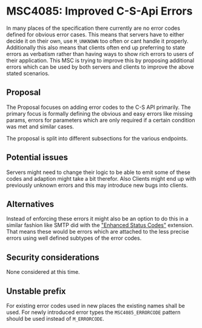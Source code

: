 # MSC4085: Improved C-S-Api Errors

In many places of the specification there currently are no error codes defined for obvious error cases.
This means that servers have to either decide it on their own, use `M_UNKNOWN` too often or cant handle it
properly. Additionally this also means that clients often end up preferring to state errors as verbatism
rather than having ways to show rich errors to users of their application.
This MSC is trying to improve this by proposing additional errors which can be used by both servers and
clients to improve the above stated scenarios.

## Proposal

The Proposal focuses on adding error codes to the C-S API primarily. The primary focus is formally defining
the obvious and easy errors like missing params, errors for parameters which are only required if a certain
condition was met and similar cases.

The proposal is split into different subsections for the various endpoints.


## Potential issues

Servers might need to change their logic to be able to emit some of these codes and adaption might take
a bit therefor.
Also Clients might end up with previously unknown errors and this may introduce new bugs into clients.


## Alternatives

Instead of enforcing these errors it might also be an option to do this in a similar fashion like
SMTP did with the ["Enhanced Status Codes"](https://www.rfc-editor.org/rfc/rfc3463) extension.
That means these would be errors which are attached to the less precise errors using well defined subtypes
of the error codes.

## Security considerations

None considered at this time.

## Unstable prefix

For existing error codes used in new places the existing names shall be used. For newly introduced error types
the `MSC4085_ERRORCODE` pattern should be used instead of `M_ERRORCODE`.

